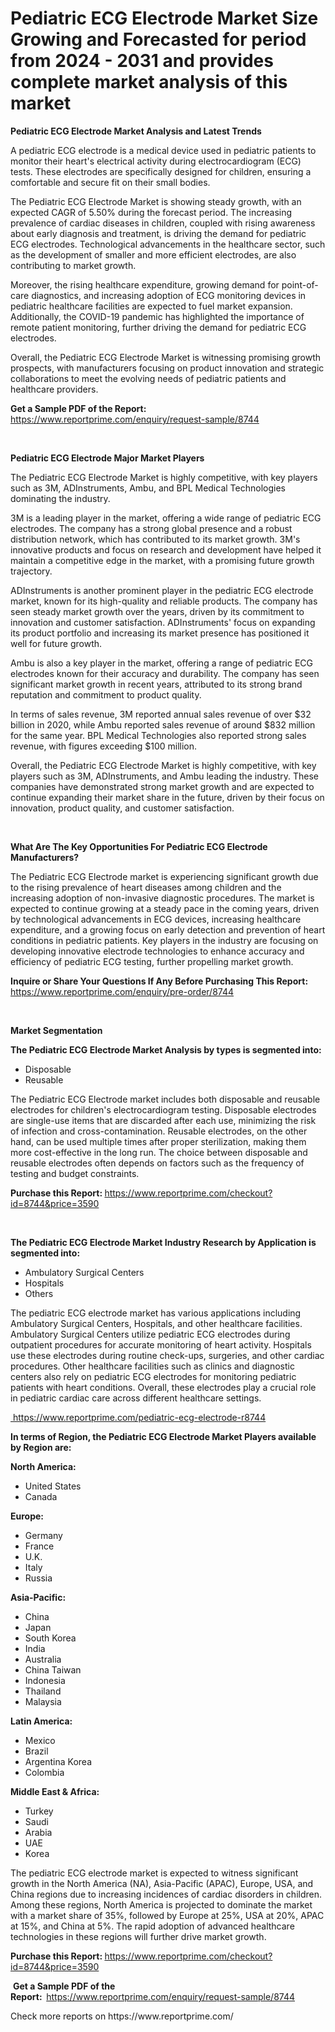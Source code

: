 <p><h1>Pediatric ECG Electrode Market Size Growing and Forecasted for period from 2024 - 2031 and provides complete market analysis of this market</h1></p><p><strong>Pediatric ECG Electrode Market Analysis and Latest Trends</strong></p>
<p><p>A pediatric ECG electrode is a medical device used in pediatric patients to monitor their heart's electrical activity during electrocardiogram (ECG) tests. These electrodes are specifically designed for children, ensuring a comfortable and secure fit on their small bodies.</p><p>The Pediatric ECG Electrode Market is showing steady growth, with an expected CAGR of 5.50% during the forecast period. The increasing prevalence of cardiac diseases in children, coupled with rising awareness about early diagnosis and treatment, is driving the demand for pediatric ECG electrodes. Technological advancements in the healthcare sector, such as the development of smaller and more efficient electrodes, are also contributing to market growth.</p><p>Moreover, the rising healthcare expenditure, growing demand for point-of-care diagnostics, and increasing adoption of ECG monitoring devices in pediatric healthcare facilities are expected to fuel market expansion. Additionally, the COVID-19 pandemic has highlighted the importance of remote patient monitoring, further driving the demand for pediatric ECG electrodes.</p><p>Overall, the Pediatric ECG Electrode Market is witnessing promising growth prospects, with manufacturers focusing on product innovation and strategic collaborations to meet the evolving needs of pediatric patients and healthcare providers.</p></p>
<p><strong>Get a Sample PDF of the Report:&nbsp;</strong> <a href="https://www.reportprime.com/enquiry/request-sample/8744">https://www.reportprime.com/enquiry/request-sample/8744</a></p>
<p>&nbsp;</p>
<p><strong>Pediatric ECG Electrode Major Market Players</strong></p>
<p><p>The Pediatric ECG Electrode Market is highly competitive, with key players such as 3M, ADInstruments, Ambu, and BPL Medical Technologies dominating the industry.</p><p>3M is a leading player in the market, offering a wide range of pediatric ECG electrodes. The company has a strong global presence and a robust distribution network, which has contributed to its market growth. 3M's innovative products and focus on research and development have helped it maintain a competitive edge in the market, with a promising future growth trajectory.</p><p>ADInstruments is another prominent player in the pediatric ECG electrode market, known for its high-quality and reliable products. The company has seen steady market growth over the years, driven by its commitment to innovation and customer satisfaction. ADInstruments' focus on expanding its product portfolio and increasing its market presence has positioned it well for future growth.</p><p>Ambu is also a key player in the market, offering a range of pediatric ECG electrodes known for their accuracy and durability. The company has seen significant market growth in recent years, attributed to its strong brand reputation and commitment to product quality.</p><p>In terms of sales revenue, 3M reported annual sales revenue of over $32 billion in 2020, while Ambu reported sales revenue of around $832 million for the same year. BPL Medical Technologies also reported strong sales revenue, with figures exceeding $100 million.</p><p>Overall, the Pediatric ECG Electrode Market is highly competitive, with key players such as 3M, ADInstruments, and Ambu leading the industry. These companies have demonstrated strong market growth and are expected to continue expanding their market share in the future, driven by their focus on innovation, product quality, and customer satisfaction.</p></p>
<p>&nbsp;</p>
<p><strong>What Are The Key Opportunities For Pediatric ECG Electrode Manufacturers?</strong></p>
<p><p>The Pediatric ECG Electrode market is experiencing significant growth due to the rising prevalence of heart diseases among children and the increasing adoption of non-invasive diagnostic procedures. The market is expected to continue growing at a steady pace in the coming years, driven by technological advancements in ECG devices, increasing healthcare expenditure, and a growing focus on early detection and prevention of heart conditions in pediatric patients. Key players in the industry are focusing on developing innovative electrode technologies to enhance accuracy and efficiency of pediatric ECG testing, further propelling market growth.</p></p>
<p><strong>Inquire or Share Your Questions If Any Before Purchasing This Report:</strong> <a href="https://www.reportprime.com/enquiry/pre-order/8744">https://www.reportprime.com/enquiry/pre-order/8744</a></p>
<p>&nbsp;</p>
<p><strong>Market Segmentation</strong></p>
<p><strong>The Pediatric ECG Electrode Market Analysis by types is segmented into:</strong></p>
<p><ul><li>Disposable</li><li>Reusable</li></ul></p>
<p><p>The Pediatric ECG Electrode market includes both disposable and reusable electrodes for children's electrocardiogram testing. Disposable electrodes are single-use items that are discarded after each use, minimizing the risk of infection and cross-contamination. Reusable electrodes, on the other hand, can be used multiple times after proper sterilization, making them more cost-effective in the long run. The choice between disposable and reusable electrodes often depends on factors such as the frequency of testing and budget constraints.</p></p>
<p><strong>Purchase this Report:&nbsp;</strong><a href="https://www.reportprime.com/checkout?id=8744&price=3590">https://www.reportprime.com/checkout?id=8744&price=3590</a></p>
<p>&nbsp;</p>
<p><strong>The Pediatric ECG Electrode Market Industry Research by Application is segmented into:</strong></p>
<p><ul><li>Ambulatory Surgical Centers</li><li>Hospitals</li><li>Others</li></ul></p>
<p><p>The pediatric ECG electrode market has various applications including Ambulatory Surgical Centers, Hospitals, and other healthcare facilities. Ambulatory Surgical Centers utilize pediatric ECG electrodes during outpatient procedures for accurate monitoring of heart activity. Hospitals use these electrodes during routine check-ups, surgeries, and other cardiac procedures. Other healthcare facilities such as clinics and diagnostic centers also rely on pediatric ECG electrodes for monitoring pediatric patients with heart conditions. Overall, these electrodes play a crucial role in pediatric cardiac care across different healthcare settings.</p></p>
<p><a href="https://www.reportprime.com/pediatric-ecg-electrode-r8744">&nbsp;https://www.reportprime.com/pediatric-ecg-electrode-r8744</a></p>
<p><strong>In terms of Region, the Pediatric ECG Electrode Market Players available by Region are:</strong></p>
<p>
    <p> <strong> North America: </strong>
        <ul>
            <li>United States</li>
            <li>Canada</li>
        </ul>
        </p> 
    <p> <strong> Europe: </strong>
        <ul>
            <li>Germany</li>
            <li>France</li>
            <li>U.K.</li>
            <li>Italy</li>
            <li>Russia</li>
        </ul>
        </p> 
    <p> <strong> Asia-Pacific: </strong>
        <ul>
            <li>China</li>
            <li>Japan</li>
            <li>South Korea</li>
            <li>India</li>
            <li>Australia</li>
            <li>China Taiwan</li>
            <li>Indonesia</li>
            <li>Thailand</li>
            <li>Malaysia</li>
        </ul>
        </p> 
    <p> <strong> Latin America: </strong>
        <ul>
            <li>Mexico</li>
            <li>Brazil</li>
            <li>Argentina Korea</li>
            <li>Colombia</li>
        </ul>
        </p> 
    <p> <strong> Middle East & Africa: </strong>
        <ul>
            <li>Turkey</li>
            <li>Saudi</li>
            <li>Arabia</li>
            <li>UAE</li>
            <li>Korea</li>
        </ul>
    </p>
    </p>
<p><p>The pediatric ECG electrode market is expected to witness significant growth in the North America (NA), Asia-Pacific (APAC), Europe, USA, and China regions due to increasing incidences of cardiac disorders in children. Among these regions, North America is projected to dominate the market with a market share of 35%, followed by Europe at 25%, USA at 20%, APAC at 15%, and China at 5%. The rapid adoption of advanced healthcare technologies in these regions will further drive market growth.</p></p>
<p><strong>Purchase this Report: </strong><a href="https://www.reportprime.com/checkout?id=8744&price=3590">https://www.reportprime.com/checkout?id=8744&price=3590</a></p>
<p>&nbsp;<strong>Get a Sample PDF of the Report:&nbsp;&nbsp;</strong><a href="https://www.reportprime.com/enquiry/request-sample/8744">https://www.reportprime.com/enquiry/request-sample/8744</a></p>
<p><strong></strong></p>
<p>Check more reports on https://www.reportprime.com/</p>